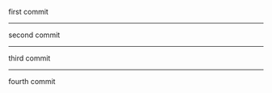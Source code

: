 first commit

----------------
second commit

----------------
third commit

----------------
fourth commit
